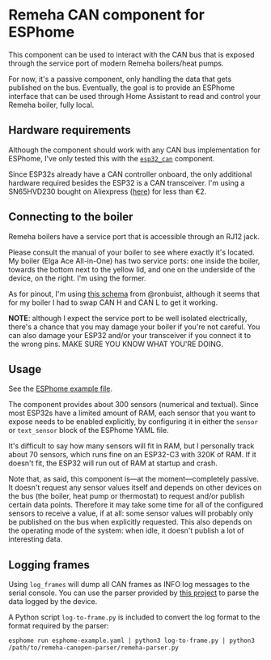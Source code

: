 # Remeha CAN component for ESPhome

This component can be used to interact with the CAN bus that is exposed through the service port of modern Remeha boilers/heat pumps.

For now, it's a passive component, only handling the data that gets published on the bus. Eventually, the goal is to provide an ESPhome interface that can be used through Home Assistant to read and control your Remeha boiler, fully local.

## Hardware requirements

Although the component should work with any CAN bus implementation for ESPhome, I've only tested this with the [`esp32_can`](https://esphome.io/components/canbus/esp32_can) component.

Since ESP32s already have a CAN controller onboard, the only additional hardware required besides the ESP32 is a CAN transceiver. I'm using a SN65HVD230 bought on Aliexpress ([here](https://nl.aliexpress.com/item/1005008322059982.html)) for less than €2.

## Connecting to the boiler

Remeha boilers have a service port that is accessible through an RJ12 jack.

Please consult the manual of your boiler to see where exactly it's located. My boiler (Elga Ace All-in-One) has two service ports: one inside the boiler, towards the bottom next to the yellow lid, and one on the underside of the device, on the right. I'm using the former.

As for pinout, I'm using [this schema](https://github.com/ronbuist/remeha-can-interface/wiki/01-%E2%80%90-Hardware#pinout) from @ronbuist, although it seems that for my boiler I had to swap CAN H and CAN L to get it working.

**NOTE**: although I expect the service port to be well isolated electrically, there's a chance that you may damage your boiler if you're not careful. You can also damage your ESP32 and/or your transceiver if you connect it to the wrong pins. MAKE SURE YOU KNOW WHAT YOU'RE DOING.

## Usage

See the [ESPhome example file](esphome-example.yaml).

The component provides about 300 sensors (numerical and textual). Since most ESP32s have a limited amount of RAM, each sensor that you want to expose needs to be enabled explicitly, by configuring it in either the `sensor` or `text_sensor` block of the ESPhome YAML file.

It's difficult to say how many sensors will fit in RAM, but I personally track about 70 sensors, which runs fine on an ESP32-C3 with 320K of RAM. If it doesn't fit, the ESP32 will run out of RAM at startup and crash.

Note that, as said, this component is—at the moment—completely passive. It doesn't request any sensor values itself and depends on other devices on the bus (the boiler, heat pump or thermostat) to request and/or publish certain data points. Therefore it may take some time for all of the configured sensors to receive a value, if at all: some sensor values will probably only be published on the bus when explicitly requested. This also depends on the operating mode of the system: when idle, it doesn't publish a lot of interesting data.

## Logging frames

Using `log_frames` will dump all CAN frames as INFO log messages to the serial console. You can use the parser provided by [this project](https://github.com/robertklep/remeha-canopen-parser) to parse the data logged by the device.

A Python script `log-to-frame.py` is included to convert the log format to the format required by the parser:
```
esphome run esphome-example.yaml | python3 log-to-frame.py | python3 /path/to/remeha-canopen-parser/remeha-parser.py
```
